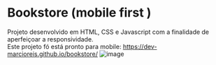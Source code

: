 # Bookstore (mobile first )
Projeto desenvolvido em HTML, CSS e Javascript com a finalidade de aperfeiçoar a responsividade.<br>
Este projeto fó está pronto para mobile: https://dev-marcioreis.github.io/bookstore/
![image](https://user-images.githubusercontent.com/122680054/212544518-1380a44a-be68-4985-9ef3-8fa8d17979e2.png)

